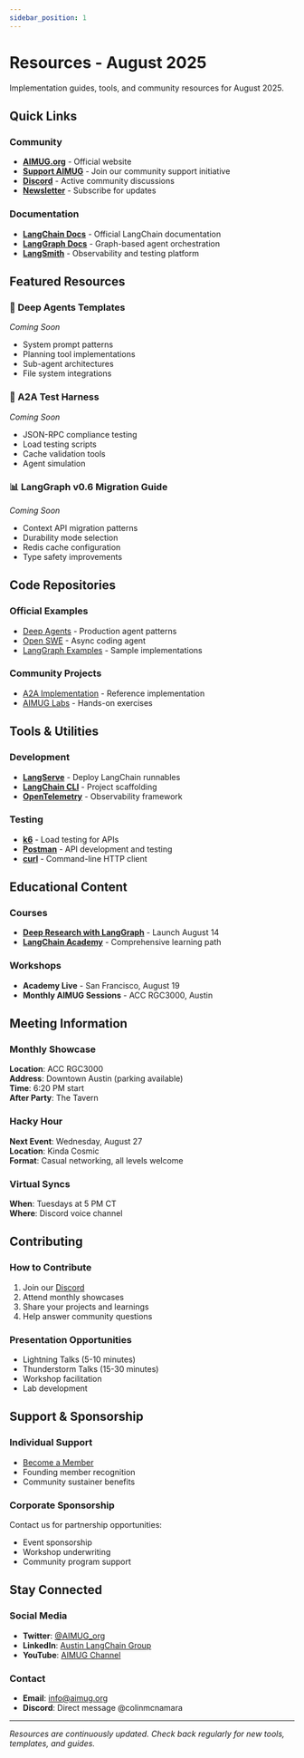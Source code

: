 ```yaml
---
sidebar_position: 1
---
```


# Resources - August 2025

Implementation guides, tools, and community resources for August 2025.

## Quick Links

### Community
- **[AIMUG.org](https://aimug.org)** - Official website
- **[Support AIMUG](https://aimug.org/support)** - Join our community support initiative
- **[Discord](https://discord.gg/JzWgadPFQd)** - Active community discussions
- **[Newsletter](https://newsletter.aimug.org)** - Subscribe for updates

### Documentation
- **[LangChain Docs](https://python.langchain.com)** - Official LangChain documentation
- **[LangGraph Docs](https://langchain.com/docs/langgraph)** - Graph-based agent orchestration
- **[LangSmith](https://smith.langchain.com)** - Observability and testing platform

## Featured Resources

### 🤖 Deep Agents Templates
*Coming Soon*
- System prompt patterns
- Planning tool implementations
- Sub-agent architectures
- File system integrations

### 🔌 A2A Test Harness
*Coming Soon*
- JSON-RPC compliance testing
- Load testing scripts
- Cache validation tools
- Agent simulation

### 📊 LangGraph v0.6 Migration Guide
*Coming Soon*
- Context API migration patterns
- Durability mode selection
- Redis cache configuration
- Type safety improvements

## Code Repositories

### Official Examples
- [Deep Agents](https://github.com/langchain-ai/deep-agents) - Production agent patterns
- [Open SWE](https://github.com/langchain-ai/open-swe) - Async coding agent
- [LangGraph Examples](https://github.com/langchain-ai/langgraph/tree/main/examples) - Sample implementations

### Community Projects
- [A2A Implementation](https://github.com/aimug-org/a2a-example) - Reference implementation
- [AIMUG Labs](https://github.com/aimug-org/austin_langchain) - Hands-on exercises

## Tools & Utilities

### Development
- **[LangServe](https://github.com/langchain-ai/langserve)** - Deploy LangChain runnables
- **[LangChain CLI](https://pypi.org/project/langchain-cli/)** - Project scaffolding
- **[OpenTelemetry](https://opentelemetry.io/)** - Observability framework

### Testing
- **[k6](https://k6.io/)** - Load testing for APIs
- **[Postman](https://www.postman.com/)** - API development and testing
- **[curl](https://curl.se/)** - Command-line HTTP client

## Educational Content

### Courses
- **[Deep Research with LangGraph](https://langchain.com/academy)** - Launch August 14
- **[LangChain Academy](https://academy.langchain.com)** - Comprehensive learning path

### Workshops
- **Academy Live** - San Francisco, August 19
- **Monthly AIMUG Sessions** - ACC RGC3000, Austin

## Meeting Information

### Monthly Showcase
**Location**: ACC RGC3000  
**Address**: Downtown Austin (parking available)  
**Time**: 6:20 PM start  
**After Party**: The Tavern

### Hacky Hour
**Next Event**: Wednesday, August 27  
**Location**: Kinda Cosmic  
**Format**: Casual networking, all levels welcome

### Virtual Syncs
**When**: Tuesdays at 5 PM CT  
**Where**: Discord voice channel

## Contributing

### How to Contribute
1. Join our [Discord](https://discord.gg/JzWgadPFQd)
2. Attend monthly showcases
3. Share your projects and learnings
4. Help answer community questions

### Presentation Opportunities
- Lightning Talks (5-10 minutes)
- Thunderstorm Talks (15-30 minutes)
- Workshop facilitation
- Lab development

## Support & Sponsorship

### Individual Support
- [Become a Member](https://aimug.org/support)
- Founding member recognition
- Community sustainer benefits

### Corporate Sponsorship
Contact us for partnership opportunities:
- Event sponsorship
- Workshop underwriting
- Community program support

## Stay Connected

### Social Media
- **Twitter**: [@AIMUG_org](https://twitter.com/AIMUG_org)
- **LinkedIn**: [Austin LangChain Group](https://www.linkedin.com/groups/aimug)
- **YouTube**: [AIMUG Channel](https://youtube.com/@AIMUG)

### Contact
- **Email**: info@aimug.org
- **Discord**: Direct message @colinmcnamara

---

*Resources are continuously updated. Check back regularly for new tools, templates, and guides.*